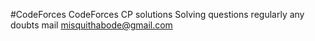 #CodeForces
CodeForces CP solutions
Solving questions regularly any doubts mail misquithabode@gmail.com
